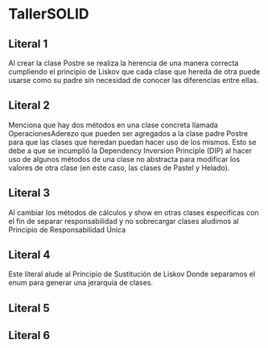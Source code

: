 # TallerSOLID

## Literal 1 
Al crear la clase Postre se realiza la herencia de una manera correcta cumpliendo el principio de Liskov que cada clase que hereda de otra puede usarse como su padre sin necesidad de conocer las diferencias entre ellas.

## Literal 2
Menciona que hay dos métodos en una clase concreta llamada OperacionesAderezo que pueden ser agregados a la clase padre Postre para que las clases que heredan puedan hacer uso de los mismos. Esto se debe a que se incumplió la Dependency Inversion Principle (DIP) al hacer uso de algunos métodos de una clase no abstracta para modificar los valores de otra clase (en este caso, las clases de Pastel y Helado).

## Literal 3 
Al cambiar los métodos de cálculos y show en otras clases especificas con el fin de separar responsabilidad y no sobrecargar clases aludimos al Principio de Responsabilidad Única

## Literal 4
Este literal alude al Principio de Sustitución de Liskov Donde separamos el enum para generar una jerarquía de clases.

## Literal 5

## Literal 6


